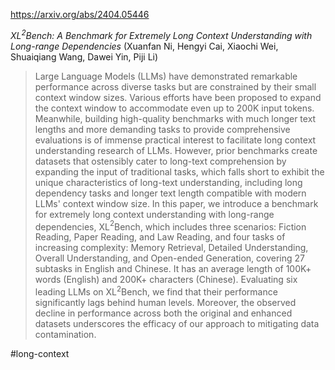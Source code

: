 https://arxiv.org/abs/2404.05446

*XL$^2$Bench: A Benchmark for Extremely Long Context Understanding with Long-range Dependencies* (Xuanfan Ni, Hengyi Cai, Xiaochi Wei, Shuaiqiang Wang, Dawei Yin, Piji Li)

> Large Language Models (LLMs) have demonstrated remarkable performance across diverse tasks but are constrained by their small context window sizes. Various efforts have been proposed to expand the context window to accommodate even up to 200K input tokens. Meanwhile, building high-quality benchmarks with much longer text lengths and more demanding tasks to provide comprehensive evaluations is of immense practical interest to facilitate long context understanding research of LLMs. However, prior benchmarks create datasets that ostensibly cater to long-text comprehension by expanding the input of traditional tasks, which falls short to exhibit the unique characteristics of long-text understanding, including long dependency tasks and longer text length compatible with modern LLMs' context window size. In this paper, we introduce a benchmark for extremely long context understanding with long-range dependencies, XL$^2$Bench, which includes three scenarios: Fiction Reading, Paper Reading, and Law Reading, and four tasks of increasing complexity: Memory Retrieval, Detailed Understanding, Overall Understanding, and Open-ended Generation, covering 27 subtasks in English and Chinese. It has an average length of 100K+ words (English) and 200K+ characters (Chinese). Evaluating six leading LLMs on XL$^2$Bench, we find that their performance significantly lags behind human levels. Moreover, the observed decline in performance across both the original and enhanced datasets underscores the efficacy of our approach to mitigating data contamination.

#long-context 